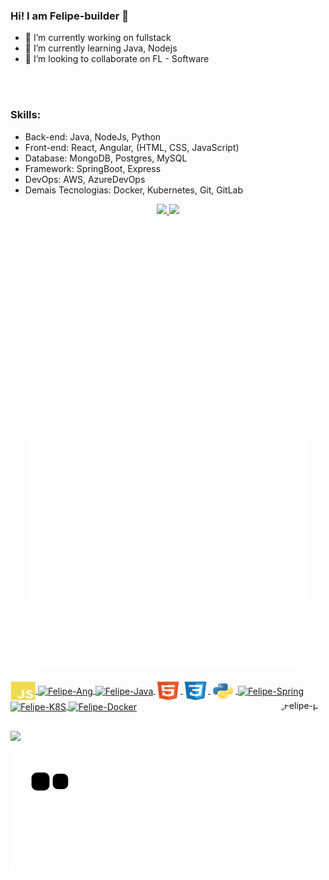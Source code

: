 ### Hi! I am Felipe-builder 👋


- 🔭 I’m currently working on fullstack
- 🌱 I’m currently learning Java, Nodejs
- 👯 I’m looking to collaborate on FL - Software
<br>
<br>

### Skills:
- Back-end: Java, NodeJs, Python
- Front-end: React, Angular, (HTML, CSS, JavaScript)
- Database: MongoDB, Postgres, MySQL
- Framework: SpringBoot, Express
- DevOps: AWS, AzureDevOps
- Demais Tecnologias: Docker, Kubernetes, Git, GitLab

<div align="center">
  <a href="https://github.com/Felipe-builder">
  <img height="210em" src="https://github-readme-stats.vercel.app/api?username=Felipe-builder&show_icons=true&theme=aura&include_all_commits=true&count_private=true"/>
  <img height="210em" src="https://github-readme-stats.vercel.app/api/top-langs/?username=Felipe-builder&layout=compact&langs_count=7&theme=aura"/>
</div>
  <br>
<div align="center">
  <img src="/github-metrics.svg" alt="Metrics" width="430em">
  <img src="metrics.plugin.habits.charts.svg" alt="charts" width=450em>
  <img src="/metrics.plugin.habits.facts.svg" alt="facts" width="430em">
</div>

  <div style="display: inline_block"><br>
  <img align="center" alt="Felipe-Js" height="30" width="40" src="https://raw.githubusercontent.com/devicons/devicon/master/icons/javascript/javascript-plain.svg">
  <img align="center" alt="Felipe-Ang" height="30" width="40" src="https://cdn.jsdelivr.net/gh/devicons/devicon/icons/angularjs/angularjs-original.svg">
  <img align="center" alt="Felipe-Java" height="30" width="40" src="https://cdn.jsdelivr.net/gh/devicons/devicon/icons/java/java-original-wordmark.svg">
  <img align="center" alt="Felipe-HTML" height="30" width="40" src="https://raw.githubusercontent.com/devicons/devicon/master/icons/html5/html5-original.svg">
  <img align="center" alt="Felipe-CSS" height="30" width="40" src="https://raw.githubusercontent.com/devicons/devicon/master/icons/css3/css3-original.svg">
  <img align="center" alt="Felipe-Python" height="30" width="40" src="https://raw.githubusercontent.com/devicons/devicon/master/icons/python/python-original.svg">
  <img align="center" alt="Felipe-Spring" height="30" width="40" src="https://cdn.jsdelivr.net/gh/devicons/devicon/icons/spring/spring-original-wordmark.svg">
  <img align="center" alt="Felipe-K8S" height="30" width="40" src="https://cdn.jsdelivr.net/gh/devicons/devicon/icons/kubernetes/kubernetes-plain-wordmark.svg">
  <img align="center" alt="Felipe-Docker" height="30" width="40" src="https://cdn.jsdelivr.net/gh/devicons/devicon/icons/docker/docker-original-wordmark.svg">
  <img align="right" alt="Felipe-pic" height="150" style="border-radius:50px;" src="https://i.pinimg.com/564x/88/8c/f0/888cf080c292e8e8a7ca25dae2843418.jpg">
</div>
  
  ##
 
<div> 
  <a href="https://www.linkedin.com/in/felipe-vasconcelos-1a3a33215" target="_blank"><img src="https://img.shields.io/badge/-LinkedIn-%230077B5?style=for-the-badge&logo=linkedin&logoColor=white" target="_blank"></a> 
 
  ![Snake animation](https://github.com/Felipe-builder/Felipe-builder/blob/output/github-contribution-grid-snake.svg)
 
</div>

